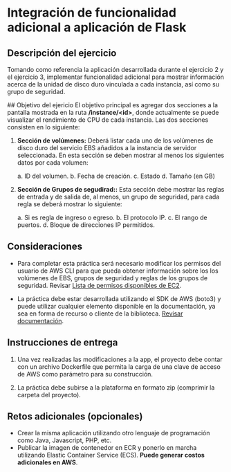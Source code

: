 # Integración de funcionalidad adicional a aplicación de Flask

## Descripción del ejercicio

Tomando como referencia la aplicación desarrollada durante el ejercicio 2 y el ejercicio 3, implementar funcionalidad adicional para mostrar información acerca de la unidad de disco duro vinculada a cada instancia, así como su grupo de seguridad.

## Objetivo del ejericio
El objetivo principal es agregar dos secciones a la pantalla mostrada en la ruta **/instance/\<id\>**, donde actualmente se puede visualizar el rendimiento de CPU de cada instancia. Las dos secciones consisten en lo siguiente:

1. **Sección de volúmenes:** Deberá listar cada uno de los volúmenes de disco duro del servicio EBS añadidos a la instancia de servidor seleccionada. En esta sección se deben mostrar al menos los siguientes datos por cada volumen:

   a. ID del volumen.
   b. Fecha de creación.
   c. Estado
   d. Tamaño (en GB)

2. **Sección de Grupos de segudirad::** Esta sección debe mostrar las reglas de entrada y de salida de, al menos, un grupo de seguridad, para cada regla se deberá mostrar lo siguiente:

   a. Si es regla de ingreso o egreso.
   b. El protocolo IP.
   c. El rango de puertos.
   d. Bloque de direcciones IP permitidos.

## Consideraciones

- Para completar esta práctica será necesario modificar los permisos del usuario de AWS CLI para que pueda obtener información sobre los los volúmenes de EBS, grupos de seguridad y reglas de los grupos de seguridad. Revisar [Lista de permisos disponibles de EC2](https://docs.aws.amazon.com/service-authorization/latest/reference/list_amazonec2.html).

- La práctica debe estar desarrollada utilizando el SDK de AWS (boto3) y puede utilizar cualquier elemento disponible en la documentación, ya sea en forma de recurso o cliente de la biblioteca.
  [Revisar documentación](https://boto3.amazonaws.com/v1/documentation/api/latest/reference/services/ec2.html).

## Instrucciones de entrega

1. Una vez realizadas las modificaciones a la app, el proyecto debe contar con un archivo Dockerfile que permita la carga de una clave de acceso de AWS como parámetro para su construcción.

2. La práctica debe subirse a la plataforma en formato zip (comprimir la carpeta del proyecto).

## Retos adicionales (opcionales)

- Crear la misma aplicación utilizando otro lenguaje de programación como Java, Javascript, PHP, etc.
- Publicar la imagen de contenedor en ECR y ponerlo en marcha utilizando Elastic Container Service (ECS). **Puede generar costos adicionales en AWS**.
